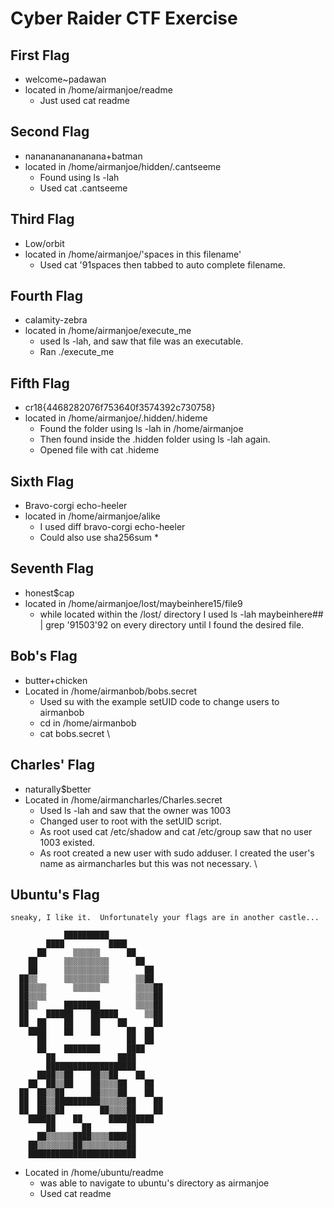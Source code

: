 # Cyber Raider CTF Exercise

## First Flag
* welcome~padawan
* located in /home/airmanjoe/readme
	* Just used cat readme

## Second Flag
* nananananananana+batman
* located in /home/airmanjoe/hidden/.cantseeme
	* Found using ls -lah
	* Used cat .cantseeme

## Third Flag
* Low/orbit
* located in /home/airmanjoe/'spaces in this filename'
	* Used cat \'91spaces then tabbed to auto complete filename.

## Fourth Flag 
* calamity-zebra
* located in /home/airmanjoe/execute_me
	* used ls -lah, and saw that file was an executable.
	* Ran ./execute_me

## Fifth Flag
* cr18{4468282076f753640f3574392c730758}
* located in /home/airmanjoe/.hidden/.hideme
	* Found the folder using ls -lah in /home/airmanjoe
	* Then found inside the .hidden folder using ls -lah again.
	* Opened file with cat .hideme

## Sixth Flag
* Bravo-corgi echo-heeler
* located in /home/airmanjoe/alike
	* I used diff bravo-corgi echo-heeler
	* Could also use sha256sum *

## Seventh Flag
* honest$cap
* located in /home/airmanjoe/lost/maybeinhere15/file9
	* while located within the /lost/ directory I used ls -lah maybeinhere## | grep \'91503\'92 on every directory until I found the desired file.

## Bob's Flag
* butter+chicken
* Located in /home/airmanbob/bobs.secret
	* Used su with the example setUID code to change users to airmanbob
	* cd in /home/airmanbob
	* cat bobs.secret
\
## Charles' Flag
* naturally$better
* Located in /home/airmancharles/Charles.secret
	* Used ls -lah and saw that the owner was 1003
	* Changed user to root with the setUID script.
	* As root used cat /etc/shadow and cat /etc/group saw that no user 1003 existed.
	* As root created a new user with sudo adduser. I created the user's name as airmancharles but this was not necessary.
\
## Ubuntu's Flag
``` 
sneaky, I like it.  Unfortunately your flags are in another castle...

            ██████████            
        ████          ████        
      ██      ▒▒▒▒▒▒      ██      
    ██      ▒▒▒▒▒▒▒▒▒▒      ██    
    ██      ▒▒▒▒▒▒▒▒▒▒        ██  
  ██▒▒      ▒▒▒▒▒▒▒▒▒▒      ▒▒██  
  ██▒▒▒▒      ▒▒▒▒▒▒        ▒▒▒▒██
  ██▒▒▒▒                    ▒▒▒▒██
  ██▒▒      ████████        ▒▒▒▒██
  ██    ██████    ██████      ▒▒██
  ██  ██    ██    ██    ██      ██
    ████    ██    ██      ██  ██  
      ██                  ██  ██  
      ██    ████████      ████    
        ██              ████      
        ████████████████████      
      ████▒▒██    ██▒▒██    ██    
    ██  ██▒▒██    ██▒▒▒▒██    ██  
  ██  ██▒▒██      ██▒▒▒▒██    ██  
  ██  ██▒▒██████████▒▒▒▒▒▒██    ██
  ██  ██▒▒██        ██▒▒▒▒██    ██
    ██████    ██      ██████████  
        ██      ██        ██      
      ██▒▒▒▒▒▒████▒▒▒▒██████      
    ██▒▒▒▒▒▒▒▒██▒▒▒▒▒▒▒▒▒▒██      
    ████████████████████████      

```

* Located in /home/ubuntu/readme
	* was able to navigate to ubuntu's directory as airmanjoe
	* Used cat readme
